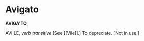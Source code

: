 # Avigato

**AVIGA'TO**,

AVI'LE, _verb transitive_ \[See [[Vile]].\] To depreciate. \[Not in use.\]
